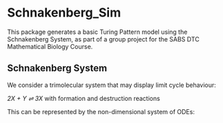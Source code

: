# Schnakenberg_Sim

This package generates a basic Turing Pattern model using the Schnakenberg System, as part of a group project for the SABS DTC Mathematical Biology Course.

## Schnakenberg System

We consider a trimolecular system that may display limit cycle behaviour:

_2X + Y ⇌ 3X_
with formation and destruction reactions

This can be represented by the non-dimensional system of ODEs:

<Image not yet generated>
